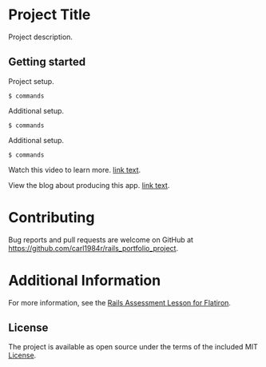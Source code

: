 # Project Title

Project description.

## Getting started

Project setup.

```
$ commands
```

Additional setup.

```
$ commands
```

Additional setup.

```
$ commands
```

Watch this video to learn more. [link text](url).

View the blog about producing this app. [link text](url).

# Contributing
Bug reports and pull requests are welcome on GitHub at https://github.com/carl1984r/rails_portfolio_project.

# Additional Information

For more information, see the
[Rails Assessment Lesson for Flatiron](https://github.com/learn-co-students/rails-assessment-v-000).

## License

The project is available as open source under the terms of the included MIT
[License](https://github.com/carl1984r/rails_portfolio_project/blob/master/LICENSE).
